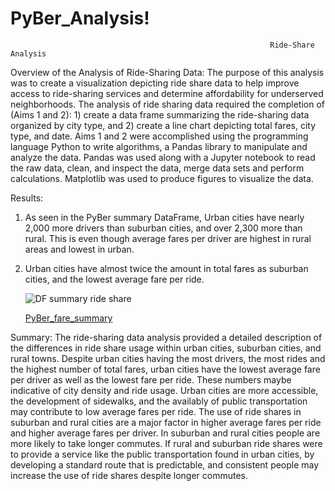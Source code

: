 # PyBer_Analysis!
                                                              
                                                              Ride-Share Analysis
                                                              

  Overview of the Analysis of Ride-Sharing Data: 
	The purpose of this analysis was to create a visualization depicting ride share data to help improve access to ride-sharing services and determine affordability for underserved neighborhoods. The analysis of ride sharing data required the completion of (Aims 1 and 2): 1) create a data frame summarizing the ride-sharing data organized by city type, and 2) create a line chart depicting total fares, city type, and date. Aims 1 and 2 were accomplished using the programming language Python to write algorithms, a Pandas library to manipulate and analyze the data. Pandas was used along with a Jupyter notebook to read the raw data, clean, and inspect the data, merge data sets and perform calculations. Matplotlib was used to produce figures to visualize the data.	
	
  Results:
1.	As seen in the PyBer summary DataFrame, Urban cities have nearly 2,000 more drivers than suburban cities, and over 2,300 more than rural. This is even though average fares per driver are highest in rural areas and lowest in urban.
2.	Urban cities have almost twice the amount in total fares as suburban cities, and the lowest average fare per ride.

    ![DF summary ride share](https://user-images.githubusercontent.com/69257381/112241328-096a5780-8c18-11eb-8476-7c318d90f9b6.PNG)

    [PyBer_fare_summary](https://user-images.githubusercontent.com/69257381/112241242-e17af400-8c17-11eb-8af6-2a0da6df7a47.png)
    
    
  Summary:
	The ride-sharing data analysis provided a detailed description of the differences in ride share usage within urban cities, suburban cities, and rural towns. Despite urban cities having the most drivers, the most rides and the highest number of total fares, urban cities have the lowest average fare per driver as well as the lowest fare per ride. These numbers maybe indicative of city density and ride usage. Urban cities are more accessible, the development of sidewalks, and the availably of public transportation may contribute to low average fares per ride. The use of ride shares in suburban and rural cities are a major factor in higher average fares per ride and higher average fares per driver. In suburban and rural cities people are more likely to take longer commutes. If rural and suburban ride shares were to provide a service like the public transportation found in urban cities, by developing a standard route that is predictable, and consistent people may increase the use of ride shares despite longer commutes. 
